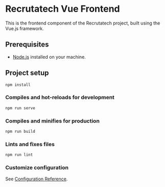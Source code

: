 # Recrutatech Vue Frontend

This is the frontend component of the Recrutatech project, built using the Vue.js framework.

## Prerequisites

- [Node.js](https://nodejs.org/) installed on your machine.

## Project setup
```
npm install
```

### Compiles and hot-reloads for development
```
npm run serve
```

### Compiles and minifies for production
```
npm run build
```

### Lints and fixes files
```
npm run lint
```

### Customize configuration
See [Configuration Reference](https://cli.vuejs.org/config/).

